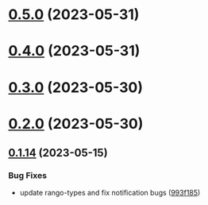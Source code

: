 # [0.5.0](https://github.com/rango-exchange/rango-client/compare/provider-tokenpocket@0.4.0...provider-tokenpocket@0.5.0) (2023-05-31)



# [0.4.0](https://github.com/rango-exchange/rango-client/compare/provider-tokenpocket@0.3.0...provider-tokenpocket@0.4.0) (2023-05-31)



# [0.3.0](https://github.com/rango-exchange/rango-client/compare/provider-tokenpocket@0.2.0...provider-tokenpocket@0.3.0) (2023-05-30)



# [0.2.0](https://github.com/rango-exchange/rango-client/compare/provider-tokenpocket@0.1.15...provider-tokenpocket@0.2.0) (2023-05-30)



## [0.1.14](https://github.com/rango-exchange/rango-client/compare/provider-tokenpocket@0.1.13...provider-tokenpocket@0.1.14) (2023-05-15)


### Bug Fixes

* update rango-types and fix notification bugs ([993f185](https://github.com/rango-exchange/rango-client/commit/993f185e0b8c5e5e15a2c65ba2d85d1f9c8daa90))



